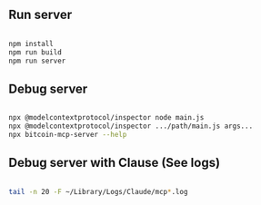 ## Run server

```bash

npm install
npm run build
npm run server

```

## Debug server

```bash

npx @modelcontextprotocol/inspector node main.js
npx @modelcontextprotocol/inspector .../path/main.js args...
npx bitcoin-mcp-server --help

```

## Debug server with Clause (See logs)

```bash

tail -n 20 -F ~/Library/Logs/Claude/mcp*.log

```
